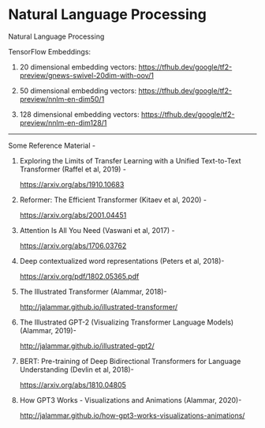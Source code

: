 # Natural Language Processing

Natural Language Processing


TensorFlow Embeddings:

1. 20 dimensional embedding vectors: https://tfhub.dev/google/tf2-preview/gnews-swivel-20dim-with-oov/1

2. 50 dimensional embedding vectors: https://tfhub.dev/google/tf2-preview/nnlm-en-dim50/1

3. 128 dimensional embedding vectors: https://tfhub.dev/google/tf2-preview/nnlm-en-dim128/1


<hr>


Some Reference Material - 

<ol>
<li>  Exploring the Limits of Transfer Learning with a Unified Text-to-Text Transformer (Raffel et al, 2019) - 
  
  https://arxiv.org/abs/1910.10683 </li>
  
 <li>  Reformer: The Efficient Transformer (Kitaev et al, 2020) - 
  
  https://arxiv.org/abs/2001.04451
</li>
<li>
   Attention Is All You Need (Vaswani et al, 2017) - 
  
  https://arxiv.org/abs/1706.03762
  
  <li>
   Deep contextualized word representations (Peters et al, 2018)-
  
  https://arxiv.org/pdf/1802.05365.pdf
</li>
<li> The Illustrated Transformer (Alammar, 2018)- 
  
  http://jalammar.github.io/illustrated-transformer/
</li> 
<li> The Illustrated GPT-2 (Visualizing Transformer Language Models) (Alammar, 2019)-
  
  http://jalammar.github.io/illustrated-gpt2/
  </li>
<li>  BERT: Pre-training of Deep Bidirectional Transformers for Language Understanding (Devlin et al, 2018)-
  
  https://arxiv.org/abs/1810.04805
  </li>
  <li>  How GPT3 Works - Visualizations and Animations (Alammar, 2020)-
  
  http://jalammar.github.io/how-gpt3-works-visualizations-animations/
  </li>
</ol>
